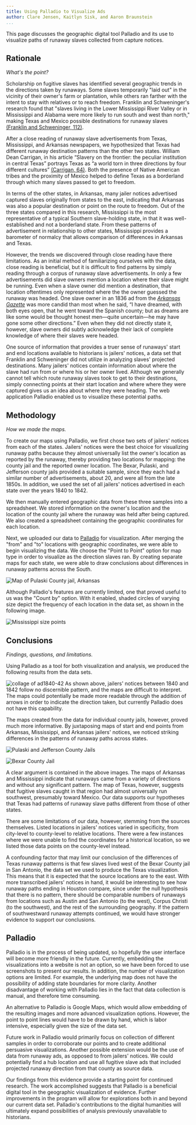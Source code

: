 ```yaml
---
title: Using Palladio to Visualize Ads
author: Clare Jensen, Kaitlyn Sisk, and Aaron Braunstein
...
```


This page discusses the geographic digital tool Palladio and its use to visualize paths of runaway slaves collected from capture notices.

## Rationale
*What's the point?*

Scholarship on fugitive slaves has identified several geographic trends in the directions taken by runaways. Some slaves temporarily "laid out" in the vicinity of their owner's farm or plantation, while others ran farther with the intent to stay with relatives or to reach freedom. Franklin and Schweninger's research found that "slaves living in the Lower Mississippi River Valley or in Mississippi and Alabama were more likely to run south and west than north," making Texas and Mexico possible destinations for runaway slaves [(Franklin and Schweninger, 112)](index.html#bibliography).

After a close reading of runaway slave advertisements from Texas, Mississippi, and Arkansas newspapers, we hypothesized that Texas had different runaway destination patterns than the other two states. William Dean Carrigan, in his article “Slavery on the frontier: the peculiar institution in central Texas” portrays Texas as “a world torn in three directions by four different cultures” [(Carrigan, 64)](index.html#bibliography). Both the presence of Native American tribes and the proximity of Mexico helped to define Texas as a borderland through which many slaves passed to get to freedom.

In terms of the other states, in Arkansas, many jailer notices advertised captured slaves originally from states to the east, indicating that Arkansas was also a popular destination or point on the route to freedom. Out of the three states compared in this research, Mississippi is the most representative of a typical Southern slave-holding state, in that it was well-established and not a borderland state. From these patterns of advertisement in relationship to other states, Mississippi provides a barometer of normalcy that allows comparison of differences in Arkansas and Texas.

However, the trends we discovered through close reading have there limitations. As an initial method of familiarizing ourselves with the data, close reading is beneficial, but it is difficult to find patterns by simply reading through a corpus of runaway slave advertisements. In only a few advertisements did slave owners mention a location where their slave might be running. Even when a slave owner did mention a destination, that location oftentimes only represented where the the owner guessed the runaway was headed. One slave owner in an 1836 ad from the [*Arkansas Gazette*](http://aquila.usm.edu/drs/4/) was more candid than most when he said, “I have dreamed, with both eyes open, that he went toward the Spanish county; but as dreams are like some would be thought honest men―quite uncertain―he may have gone some other directions.” Even when they did not directly state it, however, slave owners did subtly acknowledge their lack of complete knowledge of where their slaves were headed.

One source of information that provides a truer sense of runaways' start and end locations available to historians is jailers' notices, a data set that Franklin and Schweninger did not utilize in analyzing slaves' projected destinations. Many jailers' notices contain information about where the slave had run from or where his or her owner lived. Although we generally cannot tell which route runaway slaves took to get to their destinations, simply connecting points at their start location and where where they were captured gives us an idea about where they were heading. The web application Palladio enabled us to visualize these potential paths.

## Methodology
*How we made the maps.*

To create our maps using Palladio, we first chose two sets of jailers' notices from each of the states. Jailers' notices were the best choice for visualizing runaway paths because they almost universally list the owner's location as reported by the runaway, thereby providing two locations for mapping: the county jail and the reported owner location. The Bexar, Pulaski, and Jefferson county jails provided a suitable sample, since they each had a similar number of advertisements, about 20, and were all from the late 1850s. In addition, we used the set of all jailers' notices advertised in each state over the years 1840 to 1842.

We then manually entered geographic data from these three samples into a spreadsheet. We stored information on the owner's location and the location of the county jail where the runaway was held after being captured. We also created a spreadsheet containing the geographic coordinates for each location.

Next, we uploaded our data to [Palladio](http://palladio.designhumanities.org/) for visualization. After merging the "from" and "to" locations with geographic coordinates, we were able to begin visualizing the data. We choose the "Point to Point" option for map type in order to visualize as the direction slaves ran. By creating separate maps for each state, we were able to draw conclusions about differences in runaway patterns across the South.

![Map of Pulaski County jail, Arkansas](https://cloud.githubusercontent.com/assets/6454900/2766643/e871eaa8-ca30-11e3-8853-936d62fe1f01.jpg)

Although Palladio's features are currently limited, one that proved useful to us was the "Count by" option. With it enabled, shaded circles of varying size depict the frequency of each location in the data set, as shown in the following image.

![Mississippi size points](https://cloud.githubusercontent.com/assets/6454900/2766742/cc5567d6-ca31-11e3-8525-8823466e84af.jpg)


## Conclusions
*Findings, questions, and limitations.*

Using Palladio as a tool for both visualization and analysis, we produced the following results from the data sets.

![collage of ad1840-42](https://cloud.githubusercontent.com/assets/6454900/2766948/9ab9b752-ca33-11e3-94e9-59855642eb2b.jpg)
As shown above, jailers' notices between 1840 and 1842 follow no discernible pattern, and the maps are difficult to interpret. The maps could potentially be made more readable through the addition of arrows in order to indicate the direction taken, but currently Palladio does not have this capability.

The maps created from the data for individual county jails, however, proved much more informative. By juxtaposing maps of start and end points from Arkansas, Mississippi, and Arkansas jailers' notices, we noticed striking differences in the patterns of runaway paths across states.

![Pulaski and Jefferson County Jails](https://cloud.githubusercontent.com/assets/6454900/2784131/4c745700-cb37-11e3-9929-5d9ce92b0cbd.jpg)

![Bexar County Jail](https://cloud.githubusercontent.com/assets/6454900/2773145/88e008b2-ca90-11e3-9880-0e886e2aba3e.jpg)

A clear argument is contained in the above images. The maps of Arkansas and Mississippi indicate that runaways came from a variety of directions and without any significant pattern. The map of Texas, however, suggests that fugitive slaves caught in that region had almost universally run southwest, presumably toward Mexico. Our data supports our hypotheses that Texas had patterns of runaway slave paths different from those of other states.

There are some limitations of our data, however, stemming from the sources themselves. Listed locations in jailers' notices varied in specificity, from city-level to county-level to relative locations. There were a few instances where we were unable to find the coordinates for a historical location, so we listed those data points on the county-level instead. 

A confounding factor that may limit our conclusion of the differences of Texas runaway patterns is that few slaves lived west of the Bexar County jail in San Antonio, the data set we used to produce the Texas visualization. This means that it is expected that the source locations are to the east. With more transcribed jailers' notices in hand, it would be interesting to see how runaway paths ending in Houston compare, since under the null hypothesis that there is no pattern, there should be comparable numbers of runaways from locations such as Austin and San Antonio (to the west), Corpus Christi (to the southwest), and the rest of the surrounding geography. If the pattern of southwestward runaway attempts continued, we would have stronger evidence to support our conclusions.

## Palladio
Palladio is in the process of being updated, so hopefully the user interface will become more friendly in the future. Currently, embedding the visualizations into a website is not an option, so we have been forced to use screenshots to present our results. In addition, the number of visualization options are limited. For example, the underlying map does not have the possibility of adding state boundaries for more clarity. Another disadvantage of working with Palladio lies in the fact that data collection is manual, and therefore time consuming.

An alternative to Palladio is Google Maps, which would allow embedding of the resulting images and more advanced visualization options. However, the point to point lines would have to be drawn by hand, which is labor intensive, especially given the size of the data set.

Future work in Palladio would primarily focus on collection of different samples in order to corroborate our points and to create additional persuasive visualizations. Another possible extension would be the use of data from runaway ads, as opposed to from jailers' notices. We could potentially find a hub location and use all fugitive slave ads that included projected runaway direction from that county as source data.

Our findings from this evidence provide a starting point for continued research. The work accomplished suggests that Palladio is a beneficial digital tool in the geographic visualization of evidence. Further improvements in the program will allow for explorations both in and beyond our current data set. Palladio's contributions to the digital humanities will ultimately expand possibilities of analysis previously unavailable to historians.
